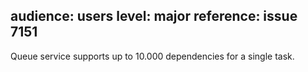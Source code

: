 audience: users
level: major
reference: issue 7151
---

Queue service supports up to 10.000 dependencies for a single task.
